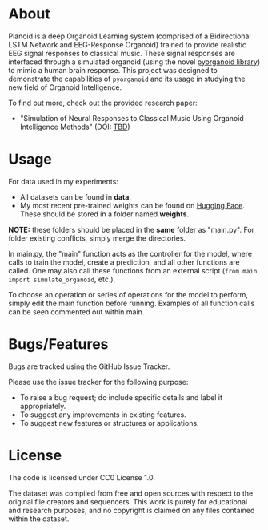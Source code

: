 # About
Pianoid is a deep Organoid Learning system (comprised of a Bidirectional LSTM Network and EEG-Response Organoid) trained to provide realistic EEG signal responses to classical music.
These signal responses are interfaced through a simulated organoid (using the novel [pyorganoid library](https://github.com/danielathome19/pyorganoid)) to mimic a human brain response.
This project was designed to demonstrate the capabilities of `pyorganoid` and its usage in studying the new field of Organoid Intelligence.

To find out more, check out the provided research paper:
  * "Simulation of Neural Responses to Classical Music Using Organoid Intelligence Methods" (DOI: [TBD](https://doi.org/TBD))

# Usage
For data used in my experiments:
  * All datasets can be found in **data**.
  * My most recent pre-trained weights can be found on [Hugging Face](https://huggingface.co/danielathome19/Pianoid-EEG-NN/blob/main/lstm_model.h5). These should be stored in a folder named **weights**.

**NOTE:** these folders should be placed in the **same** folder as "main.py". For folder existing conflicts, simply merge the directories.

In main.py, the "main" function acts as the controller for the model, where calls to train the model, create a prediction, and all other functions are called. One may also call these functions from an external script (`from main import simulate_organoid`, etc.).

To choose an operation or series of operations for the model to perform, simply edit the main function before running. Examples of all function calls can be seen commented out within main.

# Bugs/Features
Bugs are tracked using the GitHub Issue Tracker.

Please use the issue tracker for the following purpose:
  * To raise a bug request; do include specific details and label it appropriately.
  * To suggest any improvements in existing features.
  * To suggest new features or structures or applications.
  
# License
The code is licensed under CC0 License 1.0.

The dataset was compiled from free and open sources with respect to the original file creators and sequencers. This work is purely for educational and research purposes, and no copyright is claimed on any files contained within the dataset.

